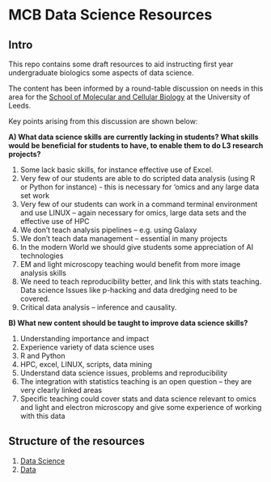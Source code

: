 # MCB Data Science Resources

## Intro

This repo contains some draft resources to aid instructing first year undergraduate biologics some aspects of data science.

The content has been informed by a round-table discussion on needs in this area for the [School of Molecular and Cellular Biology](https://biologicalsciences.leeds.ac.uk/molecular-and-cellular-biology) at the University of Leeds. 


Key points arising from this discussion are shown below:

**A) What data science skills are currently lacking in students? What skills would be beneficial for students to have, to enable them to do L3 research projects?**
1. Some lack basic skills, for instance effective use of Excel.
2. Very few of our students are able to do scripted data analysis (using R or Python for instance) - this is necessary for ‘omics and any large data set work
3. Very few of our students can work in a command terminal environment and use LINUX – again necessary for omics, large data sets and the effective use of HPC
4. We don’t teach analysis pipelines – e.g. using Galaxy
5. We don’t teach data management – essential in many projects 
6. In the modern World we should give students some appreciation of AI technologies
7. EM and light microscopy teaching would benefit from more image analysis skills
8. We need to teach reproducibility better, and link this with stats teaching. Data science Issues like p-hacking and data dredging need to be covered.
9. Critical data analysis – inference and causality.

**B) What new content should be taught to improve data science skills?**

1.	Understanding importance and impact
2.	Experience variety of data science uses
3.	R and Python
4.	HPC, excel, LINUX, scripts, data mining
5.	Understand data science issues, problems and reproducibility
6.	The integration with statistics teaching is an open question – they are very clearly linked areas
7.	Specific teaching could cover stats and data science relevant to omics and light and electron microscopy and give some experience of working with this data

## Structure of the resources

1. [Data Science](https://github.com/mattbawn/MCB_Data_Science/blob/main/Intro_Data_Science.md)
2. [Data](https://github.com/mattbawn/MCB_Data_Science/blob/main/Big_Data.md)
